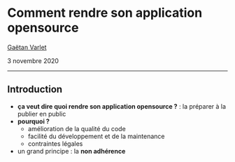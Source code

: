 # Comment rendre son application opensource

[Gaëtan Varlet](https://github.com/gaetan-varlet)

3 novembre 2020

----

## Introduction

- **ça veut dire quoi rendre son application opensource ?** : la préparer à la publier en public
- **pourquoi ?**
    - amélioration de la qualité du code
    - facilité du développement et de la maintenance
    - contraintes légales
- un grand principe : la **non adhérence**
